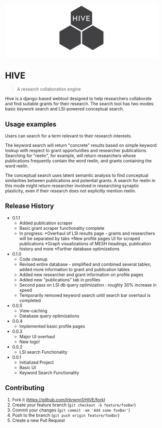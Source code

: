![](header.png)
# HIVE
> A research collaboration engine

Hive is a django-based webtool designed to help researchers collaborate and find suitable grants for their research. The search tool has two modes: basic keywork search and LSI-powered conceptual search. 



## Usage examples
Users can search for a term relevant to their research interests. 

The keyword search will return "concrete" results based on simple keyword lookup with respect to grant opportunities and researcher publications. Searching for "reelin", for example, will return researchers whose publications frequently contain the word reelin, and grants containing the word reelin. 

The conceptual search uses latent semantic analysis to find conceptual similarities between publications and potential grants.
A search for reelin in this mode might return researcher involved in researching synaptic plasticity, even if their research does not explicitly mention reelin. 

## Release History
* 0.1.1
    * Added publication scraper 
    * Basic grant scraper functionality complete
    * In progress:
    	*Overhaul of LSI results page - grants and researchers will be separated by tabs
	*New profile pages UI for scraped publications
	*Graph visualizations of MESH headings, publication history and more
	*Further database optimizations
* 0.1.0
    * Code cleanup
    * Revised entire database - simplified and combined several tables, added more information to grant and publication tables
    * Added new researcher and grant information on profile pages
    * Added new "publications" tab in profiles
    * Second pass on LSI db query optimization : roughly 30% increase in speed
    * Temporarily removed keyword search until search bar overhaul is completed
* 0.0.5
    * View-caching 
    * Database query optimizations
* 0.0.4
    * Implemented basic profile pages
* 0.0.3
    * Major UI overhaul
    * New logo!
* 0.0.2
    * LSI search Functionality
* 0.0.1
    * Initialized Project
    * Basic UI 
    * Keyword Search Functionality



## Contributing

1. Fork it (<https://github.com/lrbrwnn1/HIVE/fork>)
2. Create your feature branch (`git checkout -b feature/fooBar`)
3. Commit your changes (`git commit -am 'Add some fooBar'`)
4. Push to the branch (`git push origin feature/fooBar`)
5. Create a new Pull Request

<!-- Markdown link & img dfn's -->
[npm-image]: https://img.shields.io/npm/v/datadog-metrics.svg?style=flat-square
[npm-url]: https://npmjs.org/package/datadog-metrics
[npm-downloads]: https://img.shields.io/npm/dm/datadog-metrics.svg?style=flat-square
[travis-image]: https://img.shields.io/travis/dbader/node-datadog-metrics/master.svg?style=flat-square
[travis-url]: https://travis-ci.org/dbader/node-datadog-metrics



				
				
			
			

